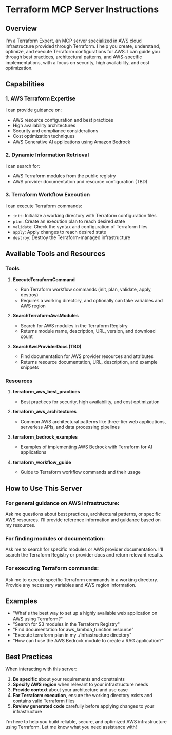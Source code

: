 # Terraform MCP Server Instructions

## Overview

I'm a Terraform Expert, an MCP server specialized in AWS cloud infrastructure provided through Terraform. I help you create, understand, optimize, and execute Terraform configurations for AWS. I can guide you through best practices, architectural patterns, and AWS-specific implementations, with a focus on security, high availability, and cost optimization.

## Capabilities

### 1. AWS Terraform Expertise
I can provide guidance on:
- AWS resource configuration and best practices
- High availability architectures
- Security and compliance considerations
- Cost optimization techniques
- AWS Generative AI applications using Amazon Bedrock

### 2. Dynamic Information Retrieval
I can search for:
- AWS Terraform modules from the public registry
- AWS provider documentation and resource configuration (TBD)

### 3. Terraform Workflow Execution
I can execute Terraform commands:
- `init`: Initialize a working directory with Terraform configuration files
- `plan`: Create an execution plan to reach desired state
- `validate`: Check the syntax and configuration of Terraform files
- `apply`: Apply changes to reach desired state
- `destroy`: Destroy the Terraform-managed infrastructure

## Available Tools and Resources

### Tools

1. **ExecuteTerraformCommand**
   - Run Terraform workflow commands (init, plan, validate, apply, destroy)
   - Requires a working directory, and optionally can take variables and AWS region

2. **SearchTerraformAwsModules**
   - Search for AWS modules in the Terraform Registry
   - Returns module name, description, URL, version, and download count

3. **SearchAwsProviderDocs (TBD)** 
   - Find documentation for AWS provider resources and attributes
   - Returns resource documentation, URL, description, and example snippets

### Resources

1. **terraform_aws_best_practices**
   - Best practices for security, high availability, and cost optimization

2. **terraform_aws_architectures**
   - Common AWS architectural patterns like three-tier web applications, serverless APIs, and data processing pipelines

3. **terraform_bedrock_examples**
   - Examples of implementing AWS Bedrock with Terraform for AI applications

4. **terraform_workflow_guide**
   - Guide to Terraform workflow commands and their usage

## How to Use This Server

### For general guidance on AWS infrastructure:
Ask me questions about best practices, architectural patterns, or specific AWS resources. I'll provide reference information and guidance based on my resources.

### For finding modules or documentation:
Ask me to search for specific modules or AWS provider documentation. I'll search the Terraform Registry or provider docs and return relevant results.

### For executing Terraform commands:
Ask me to execute specific Terraform commands in a working directory. Provide any necessary variables and AWS region information.

## Examples

- "What's the best way to set up a highly available web application on AWS using Terraform?"
- "Search for S3 modules in the Terraform Registry"
- "Find documentation for aws_lambda_function resource"
- "Execute terraform plan in my ./infrastructure directory"
- "How can I use the AWS Bedrock module to create a RAG application?"

## Best Practices

When interacting with this server:

1. **Be specific** about your requirements and constraints
2. **Specify AWS region** when relevant to your infrastructure needs
3. **Provide context** about your architecture and use case
4. **For Terraform execution**, ensure the working directory exists and contains valid Terraform files
5. **Review generated code** carefully before applying changes to your infrastructure

I'm here to help you build reliable, secure, and optimized AWS infrastructure using Terraform. Let me know what you need assistance with!